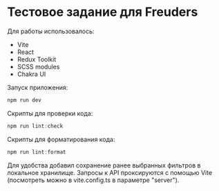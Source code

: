 # Тестовое задание для Freuders

Для работы использовалось:

-   Vite
-   React
-   Redux Toolkit
-   SCSS modules
-   Chakra UI

Запуск приложения:

```js
npm run dev
```

Скрипты для проверки кода:

```js
npm run lint:check
```

Скрипты для форматирования кода:

```js
npm run lint:format
```

Для удобства добавил сохранение ранее выбранных фильтров в локальное хранилище.
Запросы к API проксируются с помощью Vite (посмотреть можно в vite.config.ts в параметре "server").
